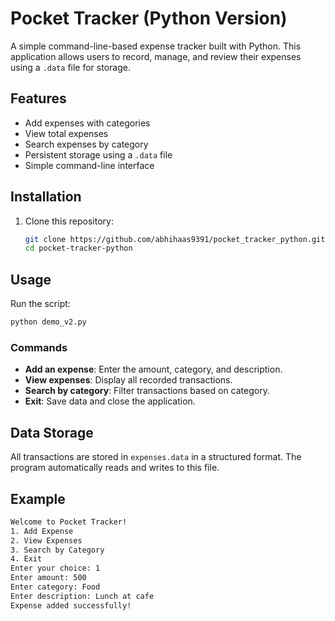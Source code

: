 # Pocket Tracker (Python Version)

A simple command-line-based expense tracker built with Python. This application allows users to record, manage, and review their expenses using a `.data` file for storage.

## Features
- Add expenses with categories
- View total expenses
- Search expenses by category
- Persistent storage using a `.data` file
- Simple command-line interface

## Installation

1. Clone this repository:
   ```sh
   git clone https://github.com/abhihaas9391/pocket_tracker_python.git
   cd pocket-tracker-python
   ```


## Usage

Run the script:
```sh
python demo_v2.py
```

### Commands
- **Add an expense**: Enter the amount, category, and description.
- **View expenses**: Display all recorded transactions.
- **Search by category**: Filter transactions based on category.
- **Exit**: Save data and close the application.

## Data Storage
All transactions are stored in `expenses.data` in a structured format. The program automatically reads and writes to this file.

## Example
```sh
Welcome to Pocket Tracker!
1. Add Expense
2. View Expenses
3. Search by Category
4. Exit
Enter your choice: 1
Enter amount: 500
Enter category: Food
Enter description: Lunch at cafe
Expense added successfully!
```



